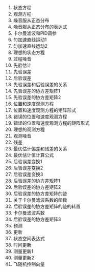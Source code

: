 1. 状态方程
2. 观测方程
3. 噪音服从正态分布
4. 噪音服从正态分布的表达式
5. 卡尔曼滤波和PID调参
6. 匀加速直线运动1
7. 匀加速直线运动2
8. 理想的状态方程
9. 过程噪音
10. 先验估计
11. 先验误差
12. 后验误差
13. 先验误差和后验误差的关系
14. 先验误差的协方差矩阵1
15. 先验误差的协方差矩阵2
16. 位置和速度观测方程
17. 位置和速度观测方程的矩阵形式
18. 错误的位置和速度观测方程
19. 错误的位置和速度观测方程的矩阵形式
20. 理想的观测方程
21. 观测噪音
22. 残差
23. 最优估计偏差和残差的关系
24. 最优估计值计算公式
25. 后验误差变换1
26. 后验误差变换2
27. 后验误差变换3
28. 后验误差的协方差矩阵1
29. 后验误差的协方差矩阵2
30. 后验误差的协方差矩阵的迹
31. 关于卡尔曼滤波系数的函数
32. 后验误差的协方差矩阵的迹的转置
33. 卡尔曼滤波系数
34. 后验误差的协方差矩阵3
35. 预测
36. 更新
37. 状态空间表达式
38. 时间更新
39. 测量更新1
40. 测量更新2
41. 飞随机控制向量